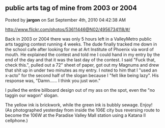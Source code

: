## public arts tag of mine from 2003 or 2004
Posted by **jargon** on Sat September 4th, 2010 04:42:38 AM

<http://www.flickr.com/photos/53611446@N02/4956734118/#/>

Back in 2003 or 2004 there was only 5 hours left in a ValleyMetro public arts
tagging contest running 4 weeks. The dude finally tracked me down in the school
cafe after looking for me at Art Institute of Phoenix via word of mouth. He
explained the contest and told me I could hand in my entry by the end of the day
and that it was the last day of the contest. I said "Fuck that, check this.",
pulled out a 72" sheet of paper, got out my Magnums and drew that shit up in
under two minutes as my entry. I noted to him that I "used an x-acto" for the
second half of the slogan because I "felt like being lazy". His response was,
"Damn...... I think you just won."

I pulled the entire billboard design out of my ass on the spot, even the "no
taggin our wagon" slogan.

The yellow ink is brickwork, while the green ink is bubbly sewage. Enjoy! (As
photographed yesterday from inside the 106E city bus reversing route to become
the 106W at the Paradise Valley Mall station using a Katana II cellphone.)
